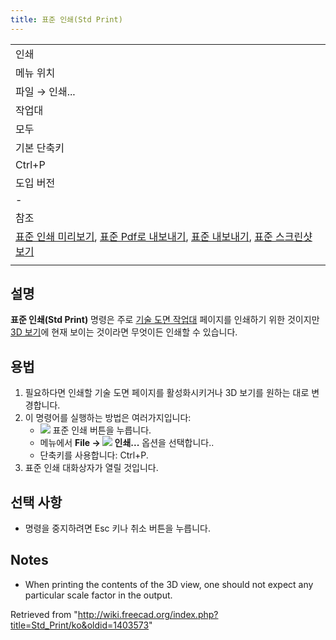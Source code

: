 ```yaml
---
title: 표준 인쇄(Std Print)
---
```


|                                                                                                                                                                                                                                                    |
| -------------------------------------------------------------------------------------------------------------------------------------------------------------------------------------------------------------------------------------------------- |
| 인쇄                                                                                                                                                                                                                                               |
| 메뉴 위치                                                                                                                                                                                                                                          |
| 파일 → 인쇄...                                                                                                                                                                                                                                     |
| 작업대                                                                                                                                                                                                                                             |
| 모두                                                                                                                                                                                                                                               |
| 기본 단축키                                                                                                                                                                                                                                        |
| Ctrl+P                                                                                                                                                                                                                                             |
| 도입 버전                                                                                                                                                                                                                                          |
| -                                                                                                                                                                                                                                                  |
| 참조                                                                                                                                                                                                                                               |
| [표준 인쇄 미리보기](/Std_PrintPreview/ko "Std PrintPreview/ko"), [표준 Pdf로 내보내기](/Std_PrintPdf/ko "Std PrintPdf/ko"), [표준 내보내기](/Std_Export/ko "Std Export/ko"), [표준 스크린샷 보기](/Std_ViewScreenShot/ko "Std ViewScreenShot/ko") |
|                                                                                                                                                                                                                                                    |

## 설명

**표준 인쇄(Std Print)** 명령은 주로 [기술 도면 작업대](/TechDraw_Workbench/ko "TechDraw Workbench/ko") 페이지를 인쇄하기 위한 것이지만 [3D 보기](/3D_view/ko "3D view/ko")에 현재 보이는 것이라면 무엇이든 인쇄할 수 있습니다.

## 용법

1. 필요하다면 인쇄할 기술 도면 페이지를 활성화시키거나 3D 보기를 원하는 대로 변경합니다.
2. 이 명령어를 실행하는 방법은 여러가지입니다:
   - ![](/images/Std_Print.svg) 표준 인쇄 버튼을 누릅니다.
   * 메뉴에서 **File → ![](/images/Std_Print.svg) 인쇄...** 옵션을 선택합니다..
   * 단축키를 사용합니다: Ctrl+P.
3. 표준 인쇄 대화상자가 열릴 것입니다.

## 선택 사항

- 명령을 중지하려면 Esc 키나 취소 버튼을 누릅니다.

## Notes

- When printing the contents of the 3D view, one should not expect any particular scale factor in the output.

Retrieved from "<http://wiki.freecad.org/index.php?title=Std_Print/ko&oldid=1403573>"
